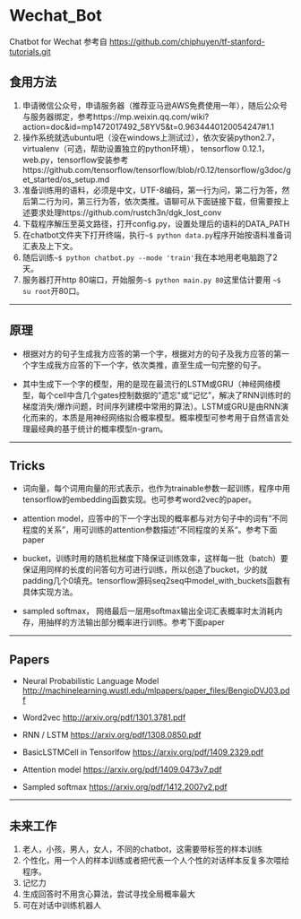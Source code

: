 # Wechat_Bot
Chatbot for Wechat 参考自 https://github.com/chiphuyen/tf-stanford-tutorials.git

## 食用方法
1.  申请微信公众号，申请服务器（推荐亚马逊AWS免费使用一年），随后公众号与服务器绑定，参考https://mp.weixin.qq.com/wiki?action=doc&id=mp1472017492_58YV5&t=0.9634440120054247#1.1
2.  操作系统就选ubuntu吧（没在windows上测试过），依次安装python2.7，virtualenv（可选，帮助设置独立的python环境）， tensorflow 0.12.1，web.py，tensorflow安装参考https://github.com/tensorflow/tensorflow/blob/r0.12/tensorflow/g3doc/get_started/os_setup.md 
3.  准备训练用的语料，必须是中文，UTF-8编码，第一行为问，第二行为答，然后第二行为问，第三行为答，依次类推。语聊可从下面链接下载，但需要按上述要求处理https://github.com/rustch3n/dgk_lost_conv
4.  下载程序解压至英文路径，打开config.py，设置处理后的语料的DATA_PATH
5.  在chatbot文件夹下打开终端，执行``` ~$ python data.py ```程序开始按语料准备词汇表及上下文。
6.  随后训练``` ~$ python chatbot.py --mode 'train' ```我在本地用老电脑跑了2天。
7.  服务器打开http 80端口，开始服务``` ~$ python main.py 80 ```这里估计要用 ``` ~$ su root ```开80口。

---
## 原理
* 根据对方的句子生成我方应答的第一个字，根据对方的句子及我方应答的第一个字生成我方应答的下一个字，依次类推，直至生成一句完整的句子。

* 其中生成下一个字的模型，用的是现在最流行的LSTM或GRU（神经网络模型，每个cell中含几个gates控制数据的"遗忘"或“记忆”，解决了RNN训练时的梯度消失/爆炸问题，时间序列建模中常用的算法）。LSTM或GRU是由RNN演化而来的，本质是用神经网络拟合概率模型。概率模型可参考用于自然语言处理最经典的基于统计的概率模型n-gram。
---
## Tricks

* 词向量，每个词用向量的形式表示，也作为trainable参数一起训练，程序中用tensorflow的embedding函数实现。也可参考word2vec的paper。

* attention model，应答中的下一个字出现的概率都与对方句子中的词有”不同程度的关系”，用可训练的attention参数描述”不同程度的关系“。参考下面paper

* bucket，训练时用的随机批梯度下降保证训练效率，这样每一批（batch）要保证用同样的长度的问答句方可进行训练，所以创造了bucket，少的就padding几个0填充。tensorflow源码seq2seq中model_with_buckets函数有具体实现方法。

* sampled softmax， 网络最后一层用softmax输出全词汇表概率时太消耗内存，用抽样的方法输出部分概率进行训练。参考下面paper
---
## Papers

* Neural Probabilistic Language Model http://machinelearning.wustl.edu/mlpapers/paper_files/BengioDVJ03.pdf

* Word2vec http://arxiv.org/pdf/1301.3781.pdf

* RNN / LSTM https://arxiv.org/pdf/1308.0850.pdf

* BasicLSTMCell in Tensorlfow https://arxiv.org/pdf/1409.2329.pdf

* Attention model https://arxiv.org/pdf/1409.0473v7.pdf

* Sampled softmax https://arxiv.org/pdf/1412.2007v2.pdf

---
## 未来工作
1. 老人，小孩，男人，女人，不同的chatbot，这需要带标签的样本训练
2. 个性化，用一个人的样本训练或者把代表一个人个性的对话样本反复多次喂给程序。
3. 记忆力
4. 生成回答时不用贪心算法，尝试寻找全局概率最大
5. 可在对话中训练机器人
